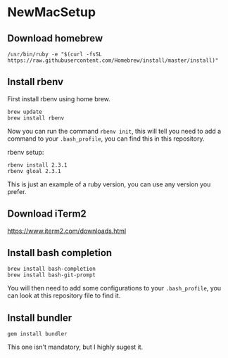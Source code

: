 # NewMacSetup

## Download homebrew

`/usr/bin/ruby -e "$(curl -fsSL https://raw.githubusercontent.com/Homebrew/install/master/install)"`

## Install rbenv

First install rbenv using home brew.
```
brew update
brew install rbenv
```

Now you can run the command `rbenv init`, this will tell you need to add a command to your `.bash_profile`, you can find this in this repository.

rbenv setup:
```
rbenv install 2.3.1
rbenv gloal 2.3.1
```
This is just an example of a ruby version, you can use any version you prefer.

## Download iTerm2

https://www.iterm2.com/downloads.html

## Install bash completion

```
brew install bash-completion
brew install bash-git-prompt
```

You will then need to add some configurations to your `.bash_profile`, you can look at this repository file to find it.

## Install bundler

`gem install bundler`

This one isn't mandatory, but I highly sugest it.
